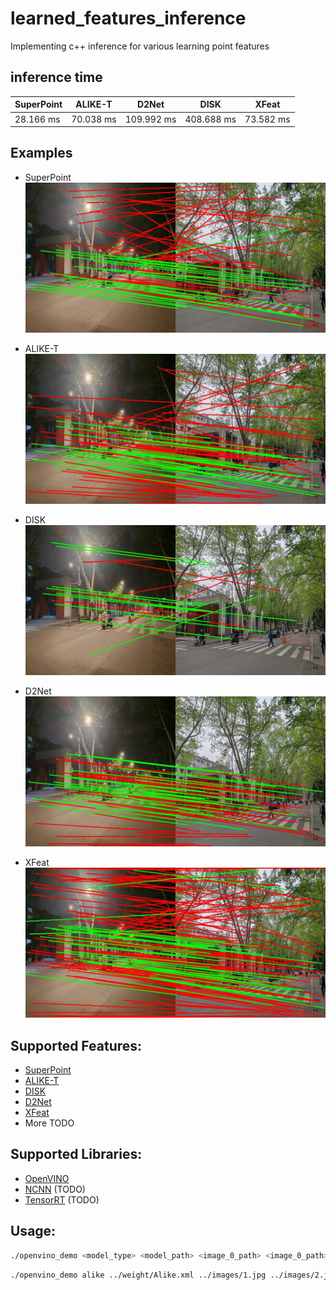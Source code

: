 # learned_features_inference
Implementing c++ inference for various learning point features

## inference time
| SuperPoint | ALIKE-T   | D2Net      | DISK         | XFeat        |
|------------|-----------|------------|--------------|--------------|
| 28.166 ms  | 70.038 ms | 109.992 ms | 408.688 ms | 73.582 ms |

## Examples 

- SuperPoint
![SuperPoint](images/sp.jpg "SuperPoint")

- ALIKE-T
![ALIKE-T](images/alike.jpg "ALIKE-T")
- DISK
![DISK](images/disk.jpg "DISK")
- D2Net
![D2Net](images/d2net.jpg "D2Net")
- XFeat
![XFeat](images/xfeat.jpg "XFeat")


## Supported Features:
- [SuperPoint](https://github.com/magicleap/SuperPointPretrainedNetwork)
- [ALIKE-T](https://github.com/Shiaoming/ALIKE)
- [DISK](https://github.com/cvlab-epfl/disk)
- [D2Net](https://github.com/mihaidusmanu/d2-net)
- [XFeat](https://github.com/pfnet-research/xfeat)
- More TODO 

## Supported Libraries:
- [OpenVINO](https://docs.openvino.ai/2022.3/home.html)
- [NCNN](https://github.com/Tencent/ncnn) (TODO)
- [TensorRT](https://developer.nvidia.com/tensorrt) (TODO)

## Usage:

```bash
./openvino_demo <model_type> <model_path> <image_0_path> <image_0_path>
```

```bash
./openvino_demo alike ../weight/Alike.xml ../images/1.jpg ../images/2.jpg
```
